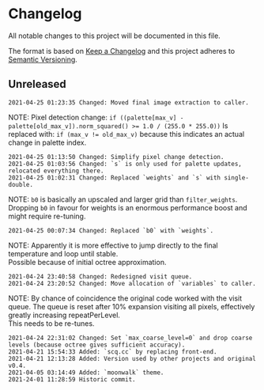 # Changelog

All notable changes to this project will be documented in this file.

The format is based on [Keep a Changelog](http://keepachangelog.com/en/1.0.0/)
and this project adheres to [Semantic Versioning](http://semver.org/spec/v2.0.0.html).

## Unreleased

```
2021-04-25 01:23:35 Changed: Moved final image extraction to caller.
```

NOTE: Pixel detection change: `if ((palette[max_v] - palette[old_max_v]).norm_squared() >= 1.0 / (255.0 * 255.0))`
      Is replaced with: `if (max_v != old_max_v)` because this indicates an actual change in palette index.

```
2021-04-25 01:13:50 Changed: Simplify pixel change detection.
2021-04-25 01:03:56 Changed: `s` is only used for palette updates, relocated everything there. 
2021-04-25 01:02:31 Changed: Replaced `weights` and `s` with single-double.
```

NOTE: `b0` is basically an upscaled and larger grid than `filter_weights`.
      Dropping `b0` in favour for weights is an enormous performance boost and might require re-tuning.

```
2021-04-25 00:07:34 Changed: Replaced `b0` with `weights`.
```

NOTE: Apparently it is more effective to jump directly to the final temperature and loop until stable.  
      Possible because of initial octree approximation.

```
2021-04-24 23:40:58 Changed: Redesigned visit queue.
2021-04-24 23:20:52 Changed: Move allocation of `variables` to caller.
```

NOTE: By chance of coincidence the original code worked with the visit queue.
      The queue is reset after 10% expansion visiting all pixels, effectively greatly increasing repeatPerLevel.  
      This needs to be re-tunes.

```
2021-04-24 22:31:02 Changed: Set `max_coarse_level=0` and drop coarse levels (because octree gives sufficient accuracy). 
2021-04-21 15:54:33 Added: `scq.cc` by replacing front-end.
2021-04-21 12:13:28 Added: Version used by other projects and original v0.4.
2021-04-05 03:14:49 Added: `moonwalk` theme.
2021-24-01 11:28:59 Historic commit.
```

